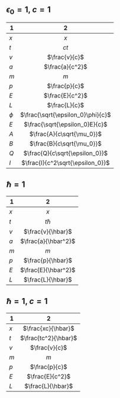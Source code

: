 ## $\epsilon_0 =1$, $c=1$
| 1        | 2      | 
| ------------- |:-------------:|
| $x$ | $x$ | 
| $t$ | $ct$ | 
| $v$ | $\frac{v}{c}$ | 
| $a$ | $\frac{a}{c^2}$ | 
|$m$ | $m$|
|$p$ | $\frac{p}{c}$|
|$E$ | $\frac{E}{c^2}$|
|$L$ | $\frac{L}{c}$|
|$\phi$ | $\frac{\sqrt{\epsilon_0}\phi}{c}$|
|$E$ | $\frac{\sqrt{\epsilon_0}E}{c}$|
|$A$ | $\frac{A}{c\sqrt{\mu_0}}$|
|$B$ | $\frac{B}{c\sqrt{\mu_0}}$|
|$Q$ | $\frac{Q}{c\sqrt{\epsilon_0}}$|
|$I$ | $\frac{I}{c^2\sqrt{\epsilon_0}}$|

## $\hbar = 1$
| 1        | 2      | 
| ------------- |:-------------:|
| $x$ | $x$ | 
| $t$ | $t\hbar$ | 
| $v$ | $\frac{v}{\hbar}$ | 
| $a$ | $\frac{a}{\hbar^2}$ | 
|$m$ | $m$|
|$p$ | $\frac{p}{\hbar}$|
|$E$ | $\frac{E}{\hbar^2}$|
|$L$ | $\frac{L}{\hbar}$|

## $\hbar = 1$, $c=1$
| 1        | 2      | 
| ------------- |:-------------:|
| $x$ | $\frac{xc}{\hbar}$ |
| $t$ | $\frac{tc^2}{\hbar}$ | 
| $v$ | $\frac{v}{c}$ | 
|$m$ | $m$|
|$p$ | $\frac{p}{c}$|
|$E$ | $\frac{E}{c^2}$|
|$L$ | $\frac{L}{\hbar}$|